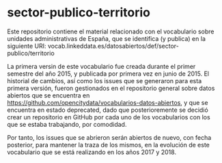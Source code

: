# sector-publico-territorio
Este repositorio contiene el material relacionado con el vocabulario sobre unidades administrativas de España, que se identifica (y publica) en la siguiente URI: vocab.linkeddata.es/datosabiertos/def/sector-publico/territorio

La primera versin de este vocabulario fue creada durante el primer semestre del año 2015, y publicada por primera vez en junio de 2015. El historial de cambios, así como los issues que se generaron para esta primera versión, fueron gestionados en el repositorio general sobre datos abiertos que se encuentra en https://github.com/opencitydata/vocabularios-datos-abiertos, y que se encuentra en estado deprecated, dado que posterioremente se decidió crear un repositorio en GitHub por cada uno de los vocabularios con los que se estaba trabajando, por comodidad.

Por tanto, los issues que se abrieron serán abiertos de nuevo, con fecha posterior, para mantener la traza de los mismos, en la evolución de este vocabulario que se está realizando en los años 2017 y 2018.
